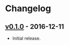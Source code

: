 # Changelog

## [v0.1.0](https://github.com/jeromefroe/bloom_filter/tree/0.1.0) - 2016-12-11

* Initial release.